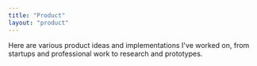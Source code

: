 ```yaml
---
title: "Product"
layout: "product"
---
```


Here are various product ideas and implementations I've worked on, from startups and professional work to research and prototypes.

